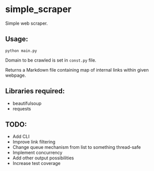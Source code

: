 # simple_scraper

Simple web scraper.

## Usage: 
`python main.py`

Domain to be crawled is set in `const.py` file.

Returns a Markdown file containing map of internal links within given webpage.

## Libraries required:
* beautifulsoup
* requests

## TODO:
* Add CLI
* Improve link filtering
* Change queue mechanism from list to something thread-safe
* Implement concurrency
* Add other output possibilities
* Increase test coverage